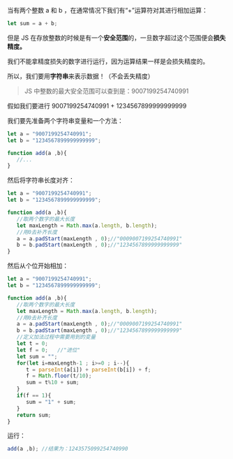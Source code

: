 当有两个整数 a 和 b ，在通常情况下我们有“+”运算符对其进行相加运算：

```js
let sum = a + b;
```

但是 JS 在存放整数的时候是有一个**安全范围**的，一旦数字超过这个范围便会**损失精度。**

我们不能拿精度损失的数字进行运行，因为运算结果一样是会损失精度的。

所以，我们要用**字符串**来表示数据！（不会丢失精度）

> JS 中整数的最大安全范围可以查到是：9007199254740991

假如我们要进行 9007199254740991 + 1234567899999999999

我们要先准备两个字符串变量和一个方法：

```js
let a = "9007199254740991";
let b = "1234567899999999999";

function add(a ,b){
   //...
}
```

然后将字符串长度对齐：

```js
let a = "9007199254740991";
let b = "1234567899999999999";

function add(a ,b){
   //取两个数字的最大长度
   let maxLength = Math.max(a.length, b.length);
   //用0去补齐长度
   a = a.padStart(maxLength , 0);//"0009007199254740991"
   b = b.padStart(maxLength , 0);//"1234567899999999999"
}
```

然后从个位开始相加：

```js
let a = "9007199254740991";
let b = "1234567899999999999";

function add(a ,b){
   //取两个数字的最大长度
   let maxLength = Math.max(a.length, b.length);
   //用0去补齐长度
   a = a.padStart(maxLength , 0);//"0009007199254740991"
   b = b.padStart(maxLength , 0);//"1234567899999999999"
   //定义加法过程中需要用到的变量
   let t = 0;
   let f = 0;   //"进位"
   let sum = "";
   for(let i=maxLength-1 ; i>=0 ; i--){
      t = parseInt(a[i]) + parseInt(b[i]) + f;
      f = Math.floor(t/10);
      sum = t%10 + sum;
   }
   if(f == 1){
      sum = "1" + sum;
   }
   return sum;
}
```

运行：

```js
add(a ,b); //结果为：1243575099254740990
```